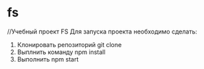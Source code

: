 # fs
//Учебный проект FS
Для запуска проекта необходимо сделать:
1. Клонировать репозиторий git clone
2. Выплнить команду npm install
3. Выполнить npm start
